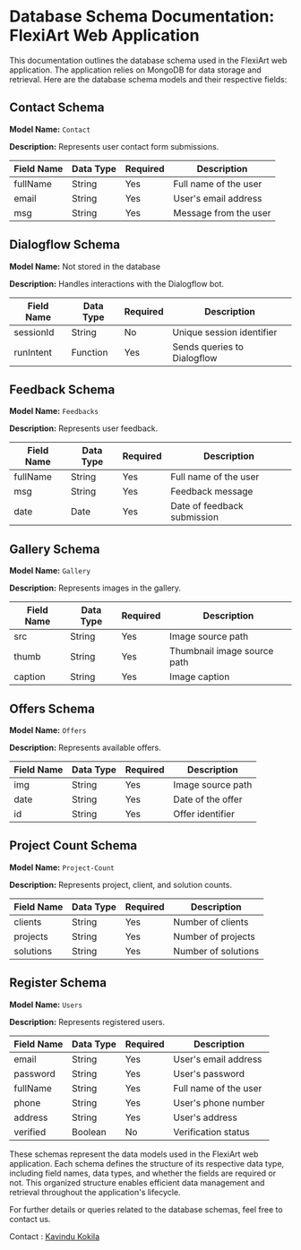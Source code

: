 # Database Schema Documentation: FlexiArt Web Application

This documentation outlines the database schema used in the FlexiArt web application. The application relies on MongoDB
for data storage and retrieval. Here are the database schema models and their respective fields:

## Contact Schema

**Model Name:** `Contact`

**Description:** Represents user contact form submissions.

| Field Name | Data Type | Required | Description                  |
|------------|-----------|----------|------------------------------|
| fullName   | String    | Yes      | Full name of the user        |
| email      | String    | Yes      | User's email address         |
| msg        | String    | Yes      | Message from the user        |

## Dialogflow Schema

**Model Name:** Not stored in the database

**Description:** Handles interactions with the Dialogflow bot.

| Field Name      | Data Type | Required | Description                  |
|-----------------|-----------|----------|------------------------------|
| sessionId       | String    | No       | Unique session identifier    |
| runIntent       | Function  | Yes      | Sends queries to Dialogflow  |

## Feedback Schema

**Model Name:** `Feedbacks`

**Description:** Represents user feedback.

| Field Name | Data Type | Required | Description                  |
|------------|-----------|----------|------------------------------|
| fullName   | String    | Yes      | Full name of the user        |
| msg        | String    | Yes      | Feedback message             |
| date       | Date      | Yes      | Date of feedback submission  |

## Gallery Schema

**Model Name:** `Gallery`

**Description:** Represents images in the gallery.

| Field Name | Data Type | Required | Description                  |
|------------|-----------|----------|------------------------------|
| src        | String    | Yes      | Image source path            |
| thumb      | String    | Yes      | Thumbnail image source path  |
| caption    | String    | Yes      | Image caption                |

## Offers Schema

**Model Name:** `Offers`

**Description:** Represents available offers.

| Field Name | Data Type | Required | Description                  |
|------------|-----------|----------|------------------------------|
| img        | String    | Yes      | Image source path            |
| date       | String    | Yes      | Date of the offer            |
| id         | String    | Yes      | Offer identifier             |

## Project Count Schema

**Model Name:** `Project-Count`

**Description:** Represents project, client, and solution counts.

| Field Name | Data Type | Required | Description                  |
|------------|-----------|----------|------------------------------|
| clients    | String    | Yes      | Number of clients            |
| projects   | String    | Yes      | Number of projects           |
| solutions  | String    | Yes      | Number of solutions          |

## Register Schema

**Model Name:** `Users`

**Description:** Represents registered users.

| Field Name | Data Type | Required | Description                  |
|------------|-----------|----------|------------------------------|
| email      | String    | Yes      | User's email address         |
| password   | String    | Yes      | User's password              |
| fullName   | String    | Yes      | Full name of the user        |
| phone      | String    | Yes      | User's phone number          |
| address    | String    | Yes      | User's address               |
| verified   | Boolean   | No       | Verification status          |

These schemas represent the data models used in the FlexiArt web application. Each schema defines the structure of its
respective data type, including field names, data types, and whether the fields are required or not. This organized
structure enables efficient data management and retrieval throughout the application's lifecycle.

For further details or queries related to the database schemas, feel free to contact us.

Contact : [Kavindu Kokila](mailto:kavindu.kokila.info@gmail.com?subject=[GitHub]%20Flexiart%20Project%20Problems)
